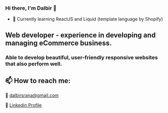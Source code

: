 ### Hi there, I'm Dalbir 👋

- 🌱 Currently learning ReactJS and Liquid (template language by Shopify)

## Web developer - experience in developing and managing eCommerce business.
### Able to develop beautiful, user-friendly responsive websites that also perform well. 

## 📫 How to reach me:

:e-mail: dalbirsrana@gmail.com

:link: [Linkedin Profile](https://www.linkedin.com/in/dalbir-singh-01815328/)
 

<!--
**dalbirsrana/dalbirsrana** is a ✨ _special_ ✨ repository because its `README.md` (this file) appears on your GitHub profile.

Here are some ideas to get you started:

- 🔭 I’m currently working on ...
- 🌱 I’m currently learning ...
- 👯 I’m looking to collaborate on ...
- 🤔 I’m looking for help with ...
- 💬 Ask me about ...
- 📫 How to reach me: ...
- 😄 Pronouns: ...
- ⚡ Fun fact: ...
-->
